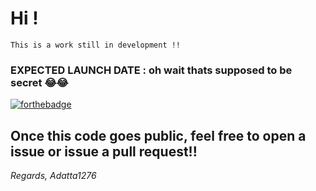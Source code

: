 # Hi !

``` This is a work still in development !! ```





### EXPECTED LAUNCH DATE : oh wait thats supposed to be secret 😂😂 <br>

[![forthebadge](https://forthebadge.com/images/badges/built-by-developers.svg)](https://forthebadge.com)

## Once this code goes public, feel free to open a issue or issue a pull request!!

*Regards,*
*Adatta1276*





